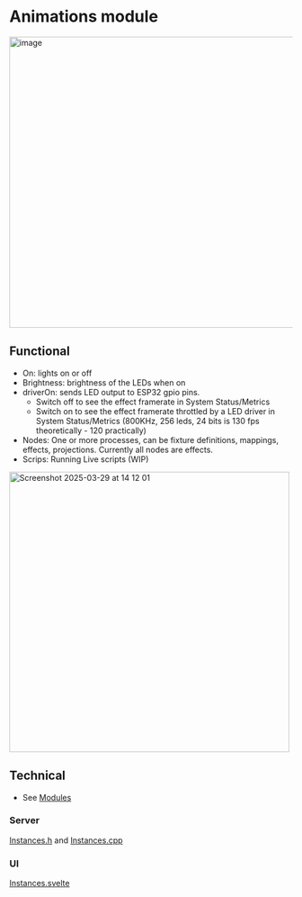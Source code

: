 # Animations module

<img width="517" alt="image" src="https://github.com/user-attachments/assets/022fde4d-9a3b-456c-ade5-e18219e5a5d5" />

## Functional

* On: lights on or off
* Brightness: brightness of the LEDs when on
* driverOn: sends LED output to ESP32 gpio pins.
    * Switch off to see the effect framerate in System Status/Metrics
    * Switch on to see the effect framerate throttled by a LED driver in System Status/Metrics (800KHz, 256 leds, 24 bits is 130 fps theoretically - 120 practically)
* Nodes: One or more processes, can be fixture definitions, mappings, effects, projections. Currently all nodes are effects.
* Scrips: Running Live scripts (WIP)

<img width="498" alt="Screenshot 2025-03-29 at 14 12 01" src="https://github.com/user-attachments/assets/3a5a3743-c0a4-4456-96cb-f4abd0d01450" />


## Technical

* See [Modules](https://moonmodules.org/MoonLight/custom/modules/)

### Server

[Instances.h](https://github.com/MoonModules/MoonLight/blob/main/lib/framework/Instances.h) and [Instances.cpp](https://github.com/MoonModules/MoonLight/blob/main/lib/framework/Instances.cpp)

### UI

[Instances.svelte](https://github.com/MoonModules/MoonLight/blob/main/interface/src/routes/system/status/Instances.svelte)
